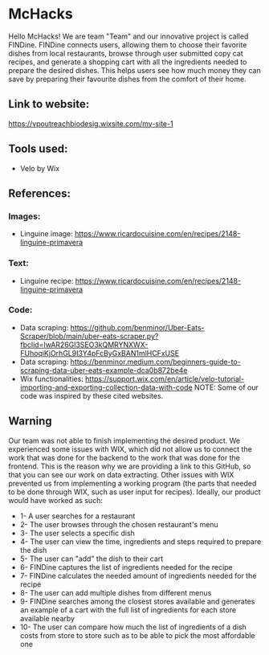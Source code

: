# McHacks
Hello McHacks! We are team "Team" and our innovative project is called FINDine. FINDine connects users, allowing them to choose their favorite dishes from local restaurants, browse through user submitted copy cat recipes, and generate a shopping cart with all the ingredients needed to prepare the desired dishes. This helps users see how much money they can save by preparing their favourite dishes from the comfort of their home. 

## Link to website:
https://vpoutreachbiodesig.wixsite.com/my-site-1


## Tools used:
- Velo by Wix


## References:
### Images:
- Linguine image: https://www.ricardocuisine.com/en/recipes/2148-linguine-primavera
### Text:
- Linguine recipe: https://www.ricardocuisine.com/en/recipes/2148-linguine-primavera
### Code: 
- Data scraping: https://github.com/benminor/Uber-Eats-Scraper/blob/main/uber-eats-scraper.py?fbclid=IwAR26Gl3SEO3kQMRYNXWX-FUhoqiKjOrhGL9I3Y4pFcByGxBAN1mlHCFxUSE
- Data scraping: https://benminor.medium.com/beginners-guide-to-scraping-data-uber-eats-example-dca0b872be4e
- Wix functionalities: https://support.wix.com/en/article/velo-tutorial-importing-and-exporting-collection-data-with-code
NOTE: Some of our code was inspired by these cited websites. 


## Warning
Our team was not able to finish implementing the desired product. We experienced some issues with WIX, which did not allow us to connect the work that was done for the backend to the work that was done for the frontend. This is the reason why we are providing a link to this GitHub, so that you can see our work on data extracting. Other issues with WIX prevented us from implementing a working program (the parts that needed to be done through WIX, such as user input for recipes). Ideally, our product would have worked as such:
- 1- A user searches for a restaurant
- 2- The user browses through the chosen restaurant's menu
- 3- The user selects a specific dish 
- 4- The user can view the time, ingredients and steps required to prepare the dish
- 5- The user can "add" the dish to their cart
- 6- FINDine captures the list of ingredients needed for the recipe
- 7- FINDine calculates the needed amount of ingredients needed for the recipe
- 8- The user can add multiple dishes from different menus
- 9- FINDine searches among the closest stores available and generates an example of a cart with the full list of ingredients for each store available nearby
- 10- The user can compare how much the list of ingredients of a dish costs from store to store such as to be able to pick the most affordable one
